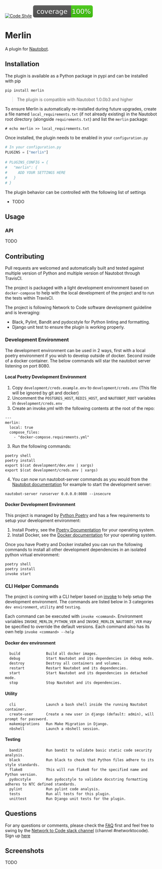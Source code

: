 [![Code Style](https://img.shields.io/badge/code%20style-black-000000.svg)](https://github.com/ambv/black)
![Coverage](coverage.svg)

# Merlin

A plugin for [Nautobot](https://github.com/nautobot/nautobot).

## Installation

The plugin is available as a Python package in pypi and can be installed with pip

```shell
pip install merlin
```

> The plugin is compatible with Nautobot 1.0.0b3 and higher

To ensure Merlin is automatically re-installed during future upgrades, create a file named `local_requirements.txt` (if not already existing) in the Nautobot root directory (alongside `requirements.txt`) and list the `merlin` package:

```no-highlight
# echo merlin >> local_requirements.txt
```

Once installed, the plugin needs to be enabled in your `configuration.py`

```python
# In your configuration.py
PLUGINS = ["merlin"]

# PLUGINS_CONFIG = {
#   "merlin": {
#     ADD YOUR SETTINGS HERE
#   }
# }
```

The plugin behavior can be controlled with the following list of settings

- TODO

## Usage

### API

TODO

## Contributing

Pull requests are welcomed and automatically built and tested against multiple version of Python and multiple version of Nautobot through TravisCI.

The project is packaged with a light development environment based on `docker-compose` to help with the local development of the project and to run the tests within TravisCI.

The project is following Network to Code software development guideline and is leveraging:

- Black, Pylint, Bandit and pydocstyle for Python linting and formatting.
- Django unit test to ensure the plugin is working properly.

### Development Environment

The development environment can be used in 2 ways, first with a local poetry environment if you wish to develop outside of docker.  Second inside of a docker container.  The below commands will star the nautobot server listening on port 8080.

#### Local Poetry Development Environment

1.  Copy `development/creds.example.env` to `development/creds.env` (This file will be ignored by git and docker)
2.  Uncomment the `POSTGRES_HOST`, `REDIS_HOST`, and `NAUTOBOT_ROOT` variables in `development/creds.env`
3.  Create an invoke.yml with the following contents at the root of the repo:

```shell
---
merlin:
  local: true
  compose_files:
    - "docker-compose.requirements.yml"
```

3.  Run the following commands:

```shell
poetry shell
poetry install
export $(cat development/dev.env | xargs)
export $(cat development/creds.env | xargs) 
```

4.  You can now run nautobot-server commands as you would from the [Nautobot documentation](https://nautobot.readthedocs.io/en/latest/) for example to start the development server:

```shell
nautobot-server runserver 0.0.0.0:8080 --insecure
```

#### Docker Development Environment

This project is managed by [Python Poetry](https://python-poetry.org/) and has a few requirements to setup your development environment:

1.  Install Poetry, see the [Poetry Documentation](https://python-poetry.org/docs/#installation) for your operating system.
2.  Install Docker, see the [Docker documentation](https://docs.docker.com/get-docker/) for your operating system.

Once you have Poetry and Docker installed you can run the following commands to install all other development dependencies in an isolated python virtual environment:

```shell
poetry shell
poetry install
invoke start
```

### CLI Helper Commands

The project is coming with a CLI helper based on [invoke](http://www.pyinvoke.org/) to help setup the development environment. The commands are listed below in 3 categories `dev environment`, `utility` and `testing`. 

Each command can be executed with `invoke <command>`. Environment variables `INVOKE_MERLIN_PYTHON_VER` and `INVOKE_MERLIN_NAUTOBOT_VER` may be specified to override the default versions. Each command also has its own help `invoke <command> --help`

#### Docker dev environment

```no-highlight
  build            Build all docker images.
  debug            Start Nautobot and its dependencies in debug mode.
  destroy          Destroy all containers and volumes.
  restart          Restart Nautobot and its dependencies.
  start            Start Nautobot and its dependencies in detached mode.
  stop             Stop Nautobot and its dependencies.
```

#### Utility

```no-highlight
  cli              Launch a bash shell inside the running Nautobot container.
  create-user      Create a new user in django (default: admin), will prompt for password.
  makemigrations   Run Make Migration in Django.
  nbshell          Launch a nbshell session.
```

#### Testing

```no-highlight
  bandit           Run bandit to validate basic static code security analysis.
  black            Run black to check that Python files adhere to its style standards.
  flake8           This will run flake8 for the specified name and Python version.
  pydocstyle       Run pydocstyle to validate docstring formatting adheres to NTC defined standards.
  pylint           Run pylint code analysis.
  tests            Run all tests for this plugin.
  unittest         Run Django unit tests for the plugin.
```

## Questions

For any questions or comments, please check the [FAQ](FAQ.md) first and feel free to swing by the [Network to Code slack channel](https://networktocode.slack.com/) (channel #networktocode).
Sign up [here](http://slack.networktocode.com/)

## Screenshots

TODO
